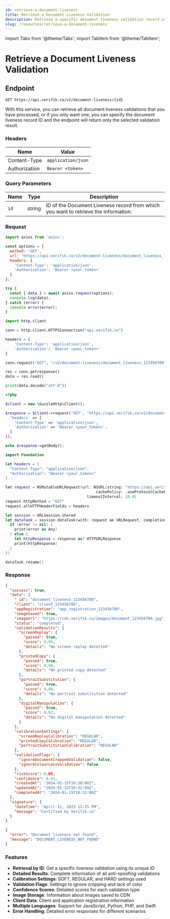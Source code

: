 ```yaml
---
id: retrieve-a-document-liveness
title: Retrieve a Document Liveness Validation
description: Retrieve a specific document liveness validation record using its unique identifier
slug: /resources/retrieve-a-document-liveness
---
```


import Tabs from '@theme/Tabs';
import TabItem from '@theme/TabItem';

# Retrieve a Document Liveness Validation

## Endpoint

```
GET https://api.verifik.co/v2/document-liveness/{id}
```

With this service, you can retrieve all document liveness validations that you have processed, or if you only want one, you can specify the document liveness record ID and the endpoint will return only the selected validation result.

### Headers

| Name          | Value              |
| ------------- | ------------------ |
| Content-Type  | `application/json` |
| Authorization | `Bearer <token>`   |

### Query Parameters

| Name | Type   | Description                                                      |
| ---- | ------ | ---------------------------------------------------------------- |
| `id` | string | ID of the Document Liveness record from which you want to retrieve the information. |

### Request

<Tabs>
  <TabItem value="javascript" label="JavaScript">

```javascript
import axios from 'axios';

const options = {
  method: 'GET',
  url: 'https://api.verifik.co/v2/document-liveness/document_liveness_123456789',
  headers: {
    'Content-Type': 'application/json',
    'Authorization': 'Bearer <your_token>'
  }
};

try {
  const { data } = await axios.request(options);
  console.log(data);
} catch (error) {
  console.error(error);
}
```

  </TabItem>
  <TabItem value="python" label="Python">

```python
import http.client

conn = http.client.HTTPSConnection("api.verifik.co")

headers = {
    'Content-Type': 'application/json',
    'Authorization': 'Bearer <your_token>'
}

conn.request("GET", "/v2/document-liveness/document_liveness_123456789", headers=headers)

res = conn.getresponse()
data = res.read()

print(data.decode("utf-8"))
```

  </TabItem>
  <TabItem value="php" label="PHP">

```php
<?php

$client = new \GuzzleHttp\Client();

$response = $client->request('GET', 'https://api.verifik.co/v2/document-liveness/document_liveness_123456789', [
  'headers' => [
    'Content-Type' => 'application/json',
    'Authorization' => 'Bearer <your_token>',
  ]
]);

echo $response->getBody();
```

  </TabItem>
  <TabItem value="swift" label="Swift">

```swift
import Foundation

let headers = [
  "Content-Type": "application/json",
  "Authorization": "Bearer <your_token>"
]

let request = NSMutableURLRequest(url: NSURL(string: "https://api.verifik.co/v2/document-liveness/document_liveness_123456789")! as URL,
                                        cachePolicy: .useProtocolCachePolicy,
                                    timeoutInterval: 10.0)
request.httpMethod = "GET"
request.allHTTPHeaderFields = headers

let session = URLSession.shared
let dataTask = session.dataTask(with: request as URLRequest, completionHandler: { (data, response, error) -> Void in
  if (error != nil) {
    print(error as Any)
  } else {
    let httpResponse = response as? HTTPURLResponse
    print(httpResponse)
  }
})

dataTask.resume()
```

  </TabItem>
</Tabs>

### Response

<Tabs>
  <TabItem value="200" label="200">

```json
{
  "success": true,
  "data": {
    "_id": "document_liveness_123456789",
    "client": "client_123456789",
    "appRegistration": "app_registration_123456789",
    "imageSaved": true,
    "imageUrl": "https://cdn.verifik.co/images/document_123456789.jpg",
    "status": "completed",
    "validationResults": {
      "screenReplay": {
        "passed": true,
        "score": 0.95,
        "details": "No screen replay detected"
      },
      "printedCopy": {
        "passed": true,
        "score": 0.90,
        "details": "No printed copy detected"
      },
      "portraitSubstitution": {
        "passed": true,
        "score": 0.88,
        "details": "No portrait substitution detected"
      },
      "digitalManipulation": {
        "passed": true,
        "score": 0.92,
        "details": "No digital manipulation detected"
      }
    },
    "calibrationSettings": {
      "screenReplayCalibration": "REGULAR",
      "printedCopyCalibration": "REGULAR",
      "portraitSubstitutionCalibration": "REGULAR"
    },
    "validationFlags": {
      "ignoreDocumentCroppedValidation": false,
      "ignoreColourLessValidation": false
    },
    "riskScore": 0.05,
    "confidence": 0.91,
    "createdAt": "2024-01-15T10:30:00Z",
    "updatedAt": "2024-01-15T10:32:00Z",
    "completedAt": "2024-01-15T10:32:00Z"
  },
  "signature": {
    "dateTime": "April 11, 2023 12:25 PM",
    "message": "Certified by Verifik.co"
  }
}
```

  </TabItem>
  <TabItem value="404" label="404">

```json
{
  "error": "Document liveness not found",
  "message": "DOCUMENT_LIVENESS_NOT_FOUND"
}
```

  </TabItem>
</Tabs>

### Features

- **Retrieval by ID**: Get a specific liveness validation using its unique ID
- **Detailed Results**: Complete information of all anti-spoofing validations
- **Calibration Settings**: SOFT, REGULAR, and HARD settings used
- **Validation Flags**: Settings to ignore cropping and lack of color
- **Confidence Scores**: Detailed scores for each validation type
- **Image Storage**: Information about images saved to CDN
- **Client Data**: Client and application registration information
- **Multiple Languages**: Support for JavaScript, Python, PHP, and Swift
- **Error Handling**: Detailed error responses for different scenarios
